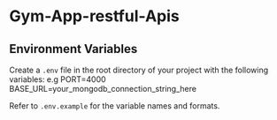 # Gym-App-restful-Apis
 
## Environment Variables

Create a `.env` file in the root directory of your project with the following variables:
e.g
PORT=4000
BASE_URL=your_mongodb_connection_string_here

Refer to `.env.example` for the variable names and formats.
